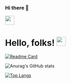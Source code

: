 ### Hi there 👋

<!--
**Desconocido502/Desconocido502** is a ✨ _special_ ✨ repository because its `README.md` (this file) appears on your GitHub profile.

Here are some ideas to get you started:

- 🔭 I’m currently working on ...
- 🌱 I’m currently learning ...
- 👯 I’m looking to collaborate on ...
- 🤔 I’m looking for help with ...
- 💬 Ask me about ...
- 📫 How to reach me: ...
- 😄 Pronouns: ...
- ⚡ Fun fact: ...
-->
<img src="https://raw.githubusercontent.com/<OWNER>/<OWNER>/master/<GIF_NAME>.gif" width="30px">

# Hello, folks! <img src="https://raw.githubusercontent.com/MartinHeinz/MartinHeinz/master/wave.gif" width="30px">

[![Readme Card](https://github-readme-stats.vercel.app/api/pin/?username=anuraghazra&repo=github-readme-stats)](https://github.com/anuraghazra/github-readme-stats)

![Anurag's GitHub stats](https://github-readme-stats.vercel.app/api?username=Desconocido502&show_icons=true&theme=ocean_dark)

[![Top Langs](https://github-readme-stats.vercel.app/api/top-langs/?username=Desconocido502&layout=compact)](https://github.com/anuraghazra/github-readme-stats)
